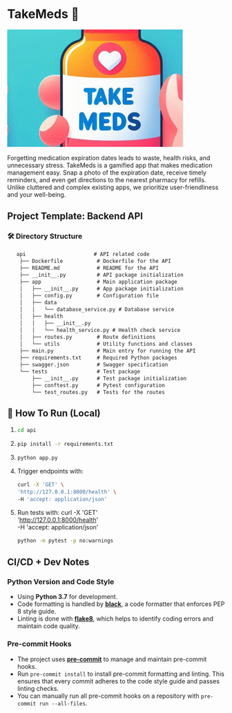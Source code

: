 # TakeMeds 💊

![takemeds logo](./assets/takemeds.png)

Forgetting medication expiration dates leads to waste, health risks, and unnecessary stress. TakeMeds is a gamified app that makes medication management easy. Snap a photo of the expiration date, receive timely reminders, and even get directions to the nearest pharmacy for refills. Unlike cluttered and complex existing apps, we prioritize user-friendliness and your well-being.

## Project Template: Backend API

### 🛠️ Directory Structure

```
   api                      # API related code
    ├── Dockerfile           # Dockerfile for the API
    ├── README.md            # README for the API
    ├── __init__.py          # API package initialization
    ├── app                  # Main application package
    │   ├── __init__.py      # App package initialization
    │   ├── config.py        # Configuration file
    │   ├── data
    │   │   └── database_service.py # Database service
    │   ├── health
    │   │   ├── __init__.py
    │   │   └── health_service.py # Health check service
    │   ├── routes.py        # Route definitions
    │   └── utils            # Utility functions and classes
    ├── main.py              # Main entry for running the API
    ├── requirements.txt     # Required Python packages
    ├── swagger.json         # Swagger specification
    └── tests                # Test package
        ├── __init__.py      # Test package initialization
        ├── conftest.py      # Pytest configuration
        └── test_routes.py   # Tests for the routes
```

## 🧭 How To Run (Local)

1. ```sh
   cd api
   ```

2. ```sh
   pip install -r requirements.txt
   ```

3. ```sh
   python app.py
   ```

4. Trigger endpoints with:

   ```sh
   curl -X 'GET' \
   'http://127.0.0.1:8000/health' \
   -H 'accept: application/json'
   ```

5. Run tests with: curl -X 'GET' \
   'http://127.0.0.1:8000/health' \
   -H 'accept: application/json'
   ```sh
   python -m pytest -p no:warnings
   ```

## CI/CD + Dev Notes

### Python Version and Code Style

-  Using **Python 3.7** for development.
-  Code formatting is handled by [**black**](https://black.readthedocs.io/en/stable/), a code formatter that enforces PEP 8 style guide.
-  Linting is done with [**flake8**](https://flake8.pycqa.org/en/latest/), which helps to identify coding errors and maintain code quality.

### Pre-commit Hooks

-  The project uses [**pre-commit**](https://pre-commit.com/) to manage and maintain pre-commit hooks.
-  Run `pre-commit install` to install pre-commit formatting and linting. This ensures that every commit adheres to the code style guide and passes linting checks.
-  You can manually run all pre-commit hooks on a repository with `pre-commit run --all-files`.
